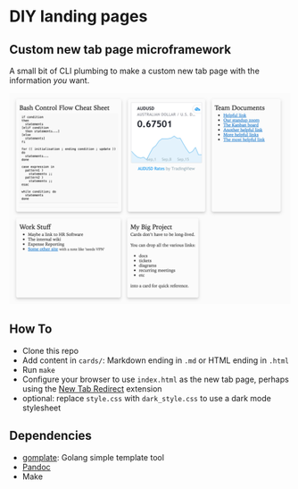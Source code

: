 # DIY landing pages

## Custom new tab page microframework

A small bit of CLI plumbing to make a custom new tab page with the information *you* want.

![image](new_tab_screenshot.png)

## How To

* Clone this repo
* Add content in `cards/`: Markdown ending in `.md` or HTML ending in `.html`
* Run `make`
* Configure your browser to use `index.html` as the new tab page, perhaps using the [New Tab Redirect](https://chrome.google.com/webstore/detail/new-tab-redirect/icpgjfneehieebagbmdbhnlpiopdcmna) extension
* optional: replace `style.css` with `dark_style.css` to use a dark mode stylesheet

## Dependencies

* [gomplate](https://github.com/hairyhenderson/gomplate): Golang simple template tool
* [Pandoc](https://pandoc.org/)
* Make

